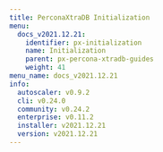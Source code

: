 ```yaml
---
title: PerconaXtraDB Initialization
menu:
  docs_v2021.12.21:
    identifier: px-initialization
    name: Initialization
    parent: px-percona-xtradb-guides
    weight: 41
menu_name: docs_v2021.12.21
info:
  autoscaler: v0.9.2
  cli: v0.24.0
  community: v0.24.2
  enterprise: v0.11.2
  installer: v2021.12.21
  version: v2021.12.21
---
```


